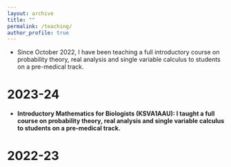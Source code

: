 ```yaml
---
layout: archive
title: ""
permalink: /teaching/
author_profile: true
---
```


* Since October 2022, I have been teaching a full introductory course on probability theory, real analysis and single variable calculus to students on a pre-medical track.
# 2023-24
* <b>Introductory Mathematics for Biologists (KSVA1AAU)<b>: I taught a full course on probability theory, real analysis and single variable calculus to students on a pre-medical track. 

# 2022-23
